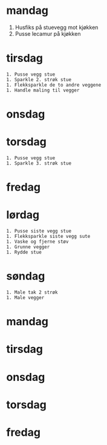 # mandag

   1. Husfiks på stuevegg mot kjøkken
   1. Pusse lecamur på kjøkken

# tirsdag

    1. Pusse vegg stue 
    1. Sparkle 2. strøk stue
    1. Flekksparkle de to andre veggene
    1. Handle maling til vegger

# onsdag 


# torsdag 

    1. Pusse vegg stue 
    1. Sparkle 3. strøk stue

# fredag

# lørdag

    1. Pusse siste vegg stue
    1. Flekksparkle siste vegg sute
    1. Vaske og fjerne støv 
    1. Grunne vegger
    1. Rydde stue 

# søndag 

    1. Male tak 2 strøk 
    1. Male vegger

# mandag 


# tirsdag 

# onsdag 

# torsdag 

# fredag 

